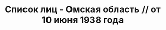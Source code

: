 ---
title: Список лиц - Омская область // от 10 июня 1938 года
description: РГАСПИ, ф.17, т.9, оп.171, дело 417, лист 99
images:
- /disk/pictures/v09/17-171-417-099.jpg
- /disk/pictures/v09/17-171-417-100.jpg
- /disk/pictures/v09/17-171-417-101.jpg
---